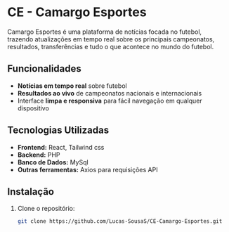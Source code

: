 # CE - Camargo Esportes

Camargo Esportes é uma plataforma de notícias focada no futebol, trazendo atualizações em tempo real sobre os principais campeonatos, resultados, transferências e tudo o que acontece no mundo do futebol.

## Funcionalidades

- **Notícias em tempo real** sobre futebol
- **Resultados ao vivo** de campeonatos nacionais e internacionais
- Interface **limpa e responsiva** para fácil navegação em qualquer dispositivo

## Tecnologias Utilizadas

- **Frontend:** React, Tailwind css
- **Backend:** PHP
- **Banco de Dados:** MySql
- **Outras ferramentas:** Axios para requisições API

## Instalação

1. Clone o repositório:
   ```bash
   git clone https://github.com/Lucas-SousaS/CE-Camargo-Esportes.git
